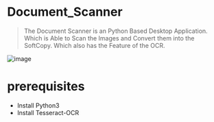 # Document_Scanner
> The Document Scanner is an Python Based Desktop Application. Which is Able to Scan the Images and Convert them into the SoftCopy. Which also has the Feature of the OCR.

![image](https://user-images.githubusercontent.com/91420481/167426033-a9b8ac05-d3d9-41e1-9d76-0c3fc5e8eeda.png)

# prerequisites
- Install Python3
- Install Tesseract-OCR

